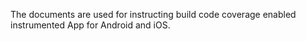 The documents are used for instructing build code coverage enabled instrumented App for Android and iOS.
